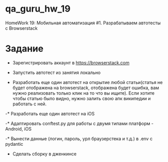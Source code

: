 # qa_guru_hw_19
HomeWork 19: Мобильная автоматизация #1. Разрабатываем автотесты с Browserstack

# Задание
- Зарегистрировать аккаунт в https://browserstack.com

- Запустить автотест из занятия локально

- Разработать еще один автотест на открытие любой статьи(статья не будет отображена на browserstack, отображена будет ошибка, вам нужно реализовать только клик на то что вы ищите). Если хотите чтобы статью было видно, нужно залить свою апк википедии и работать с ней.

-* Разработать еще один автотест на iOS

-* Адаптировать conftest.py для работы с двумя типами платформ - Android, iOS

-* Вынести данные (логин, пароль, урл браузерстека и т.д.) в .env с pydantic

- Сделать сборку в дженкинсе
